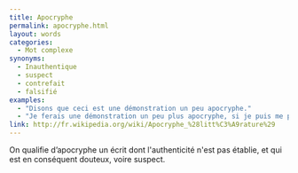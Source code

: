 ```yaml
---
title: Apocryphe
permalink: apocryphe.html
layout: words
categories:
  - Mot complexe
synonyms:
  - Inauthentique
  - suspect
  - contrefait
  - falsifié
examples:
  - "Disons que ceci est une démonstration un peu apocryphe."
  - "Je ferais une démonstration un peu plus apocryphe, si je puis me permettre."
link: http://fr.wikipedia.org/wiki/Apocryphe_%28litt%C3%A9rature%29
---
```


On qualifie d’apocryphe un écrit dont l'authenticité n'est pas établie, et qui est en conséquent douteux, voire suspect.


